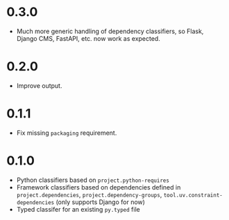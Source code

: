 # 0.3.0

- Much more generic handling of dependency classifiers, so Flask, Django CMS, FastAPI, etc. now work as expected.

# 0.2.0

- Improve output.

# 0.1.1

- Fix missing `packaging` requirement.

# 0.1.0

- Python classifiers based on `project.python-requires`
- Framework classifiers based on dependencies defined in `project.dependencies`, `project.dependency-groups`, `tool.uv.constraint-dependencies` (only supports Django for now)
- Typed classifer for an existing `py.typed` file
